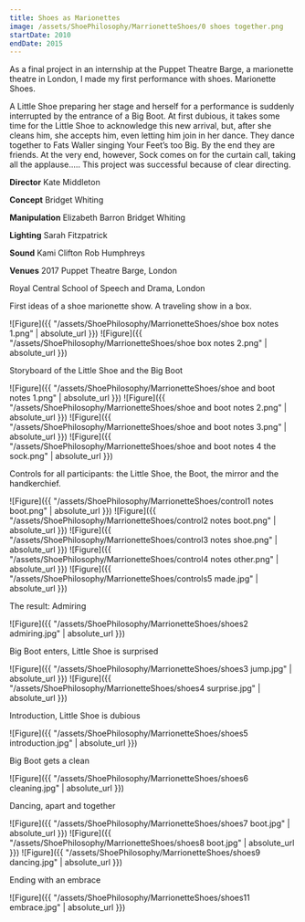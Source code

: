 ```yaml
---
title: Shoes as Marionettes
image: /assets/ShoePhilosophy/MarrionetteShoes/0 shoes together.png
startDate: 2010
endDate: 2015
---
```


As a final project in an internship at the Puppet Theatre Barge, a marionette theatre in London, I made my first performance with shoes. Marionette Shoes.

A Little Shoe preparing her stage and herself for a performance is suddenly interrupted by the entrance of a Big Boot. At first dubious, it takes some time for the Little Shoe to acknowledge this new arrival, but, after she cleans him, she accepts him, even letting him join in her dance. They dance together to Fats Waller singing Your Feet’s too Big. By the end they are friends. At the very end, however, Sock comes on for the curtain call, taking all the applause..… This project was successful because of clear directing.

**Director**
Kate Middleton

**Concept**
Bridget Whiting

**Manipulation**
Elizabeth Barron
Bridget Whiting

**Lighting**
Sarah Fitzpatrick

**Sound**
Kami Clifton
Rob Humphreys

**Venues**
2017
Puppet Theatre Barge, London

Royal Central School of Speech and Drama, London

First ideas of a shoe marionette show. A traveling show in a box.

![Figure]({{ "/assets/ShoePhilosophy/MarrionetteShoes/shoe box notes 1.png" | absolute_url }})
![Figure]({{ "/assets/ShoePhilosophy/MarrionetteShoes/shoe box notes 2.png" | absolute_url }})

Storyboard of the Little Shoe and the Big Boot

![Figure]({{ "/assets/ShoePhilosophy/MarrionetteShoes/shoe and boot notes 1.png" | absolute_url }})
![Figure]({{ "/assets/ShoePhilosophy/MarrionetteShoes/shoe and boot notes 2.png" | absolute_url }})
![Figure]({{ "/assets/ShoePhilosophy/MarrionetteShoes/shoe and boot notes 3.png" | absolute_url }})
![Figure]({{ "/assets/ShoePhilosophy/MarrionetteShoes/shoe and boot notes 4 the sock.png" | absolute_url }})

Controls for all participants: the Little Shoe, the Boot, the mirror and the handkerchief.

![Figure]({{ "/assets/ShoePhilosophy/MarrionetteShoes/control1 notes boot.png" | absolute_url }})
![Figure]({{ "/assets/ShoePhilosophy/MarrionetteShoes/control2 notes boot.png" | absolute_url }})
![Figure]({{ "/assets/ShoePhilosophy/MarrionetteShoes/control3 notes shoe.png" | absolute_url }})
![Figure]({{ "/assets/ShoePhilosophy/MarrionetteShoes/control4 notes other.png" | absolute_url }})
![Figure]({{ "/assets/ShoePhilosophy/MarrionetteShoes/controls5 made.jpg" | absolute_url }})

The result:
Admiring

![Figure]({{ "/assets/ShoePhilosophy/MarrionetteShoes/shoes2 admiring.jpg" | absolute_url }})

Big Boot enters, Little Shoe is surprised

![Figure]({{ "/assets/ShoePhilosophy/MarrionetteShoes/shoes3 jump.jpg" | absolute_url }})
![Figure]({{ "/assets/ShoePhilosophy/MarrionetteShoes/shoes4 surprise.jpg" | absolute_url }})

Introduction, Little Shoe is dubious

![Figure]({{ "/assets/ShoePhilosophy/MarrionetteShoes/shoes5 introduction.jpg" | absolute_url }})

Big Boot gets a clean

![Figure]({{ "/assets/ShoePhilosophy/MarrionetteShoes/shoes6 cleaning.jpg" | absolute_url }})

Dancing, apart and together

![Figure]({{ "/assets/ShoePhilosophy/MarrionetteShoes/shoes7 boot.jpg" | absolute_url }})
![Figure]({{ "/assets/ShoePhilosophy/MarrionetteShoes/shoes8 boot.jpg" | absolute_url }})
![Figure]({{ "/assets/ShoePhilosophy/MarrionetteShoes/shoes9 dancing.jpg" | absolute_url }})

Ending with an embrace

![Figure]({{ "/assets/ShoePhilosophy/MarrionetteShoes/shoes11 embrace.jpg" | absolute_url }})
